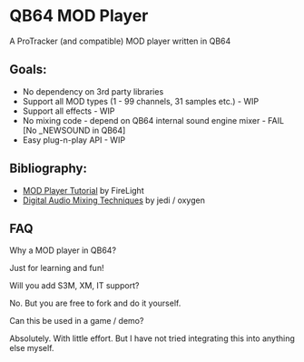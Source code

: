 # QB64 MOD Player

A ProTracker (and compatible) MOD player written in QB64

## Goals:

- No dependency on 3rd party libraries
- Support all MOD types (1 - 99 channels, 31 samples etc.) - WIP
- Support all effects - WIP
- No mixing code - depend on QB64 internal sound engine mixer - FAIL [No _NEWSOUND in QB64]
- Easy plug-n-play API - WIP

## Bibliography:

- [MOD Player Tutorial](https://github.com/a740g/QB64-MOD-Player/blob/main/FMODDOC.TXT) by FireLight
- [Digital Audio Mixing Techniques](https://github.com/a740g/QB64-MOD-Player/blob/main/FSBDOC.TXT) by jedi / oxygen

## FAQ

Why a MOD player in QB64?

Just for learning and fun!

Will you add S3M, XM, IT support?

No. But you are free to fork and do it yourself.

Can this be used in a game / demo?

Absolutely. With little effort. But I have not tried integrating this into anything else myself.

